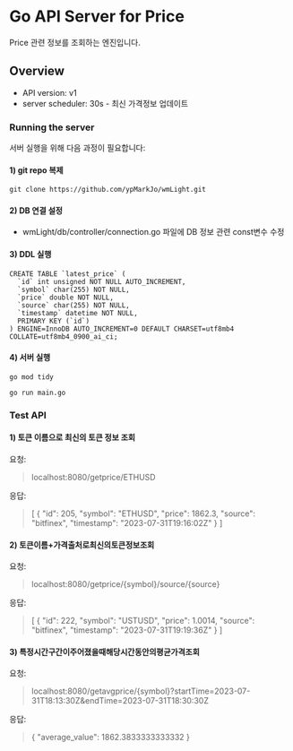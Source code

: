 # Go API Server for Price

Price 관련 정보를 조회하는 엔진입니다.

## Overview
- API version: v1
- server scheduler: 30s - 최신 가격정보 업데이트

### Running the server
서버 실행을 위해 다음 과정이 필요합니다:

#### 1) git repo 복제
```
git clone https://github.com/ypMarkJo/wmLight.git   
```

#### 2) DB 연결 설정
- wmLight/db/controller/connection.go 파일에 DB 정보 관련 const변수 수정

#### 3) DDL 실행
```
CREATE TABLE `latest_price` (
  `id` int unsigned NOT NULL AUTO_INCREMENT,
  `symbol` char(255) NOT NULL,
  `price` double NOT NULL,
  `source` char(255) NOT NULL,
  `timestamp` datetime NOT NULL,
  PRIMARY KEY (`id`)
) ENGINE=InnoDB AUTO_INCREMENT=0 DEFAULT CHARSET=utf8mb4 COLLATE=utf8mb4_0900_ai_ci;
```

#### 4) 서버 실행

```
go mod tidy
```

```
go run main.go
```

### Test API
#### 1) 토큰 이름으로 최신의 토큰 정보 조회
요청:
  > localhost:8080/getprice/ETHUSD
  
응답: 
  >  [
      {
          "id": 205,
          "symbol": "ETHUSD",
          "price": 1862.3,
          "source": "bitfinex",
          "timestamp": "2023-07-31T19:16:02Z"
      }
  ]

#### 2) 토큰이름+가격출처로최신의토큰정보조회
요청:
  > localhost:8080/getprice/{symbol}/source/{source}
  
응답: 
  > [
    {
        "id": 222,
        "symbol": "USTUSD",
        "price": 1.0014,
        "source": "bitfinex",
        "timestamp": "2023-07-31T19:19:36Z"
    }
]

#### 3) 특정시간구간이주어졌을때해당시간동안의평균가격조회
요청:
  > localhost:8080/getavgprice/{symbol}?startTime=2023-07-31T18:13:30Z&endTime=2023-07-31T18:30:30Z
  
응답: 
  > {
    "average_value": 1862.3833333333332
}
